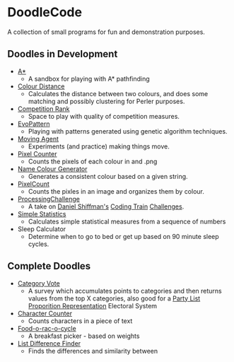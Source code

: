 # DoodleCode
A collection of small programs for fun and demonstration purposes.

## Doodles in Development 
* [A*](https://github.com/tjkendon/DoodleCode/tree/main/AStar)
   * A sandbox for playing with A* pathfinding 
* [Colour Distance](https://github.com/tjkendon/DoodleCode/tree/main/ColourDistance)
   * Calculates the distance between two colours, and does some matching and possibly clustering for Perler purposes.
* [Competition Rank](https://github.com/tjkendon/DoodleCode/tree/main/CompetitionRank)
   * Space to play with quality of competition measures.  
* [EvoPattern](https://github.com/tjkendon/DoodleCode/tree/main/EvoPattern)
   * Playing with patterns generated using genetic algorithm techniques.
* [Moving Agent](https://github.com/tjkendon/DoodleCode/tree/main/MovingAgent)
   * Experiments (and practice) making things move.
* [Pixel Counter](https://github.com/tjkendon/DoodleCode/tree/main/PixelCount)
   * Counts the pixels of each colour in and .png
* [Name Colour Generator](https://github.com/tjkendon/DoodleCode/tree/main/NameColour)
   * Generates a consistent colour based on a given string.   
* [PixelCount](https://github.com/tjkendon/DoodleCode/tree/main/PixelCount)
   * Counts the pixles in an image and organizes them by colour.
* [ProcessingChallenge](https://github.com/tjkendon/DoodleCode/tree/main/PixelCount)
   * A take on [Daniel Shiffman's](https://github.com/shiffman) [Coding Train](https://thecodingtrain.com/) [Challenges](https://thecodingtrain.com/challenges).
* [Simple Statistics](https://github.com/tjkendon/DoodleCode/blob/main/SimpleStatistics/)
   * Calculates simple statistical measures from a sequence of numbers   
* Sleep Calculator
   * Determine when to go to bed or get up based on 90 minute sleep cycles.

## Complete Doodles
* [Category Vote](https://github.com/tjkendon/DoodleCode/tree/main/CategoryVote)
   * A survey which accumulates points to categories and then returns values from the top X categories, also good for a [Party List Proporition 
Representation](https://en.wikipedia.org/wiki/Party-list_proportional_representation) Electoral System 
* [Character Counter](https://github.com/tjkendon/DoodleCode/tree/main/CharacterCount)
   * Counts characters in a piece of text
* [Food-o-rac-o-cycle](https://github.com/tjkendon/DoodleCode/tree/main/Food-o-Rac-o-Cycle)
   * A breakfast picker - based on weights 
* [List Difference Finder](https://github.com/tjkendon/DoodleCode/tree/main/ListDifferenceFinder)
  * Finds the differences and similarity between


